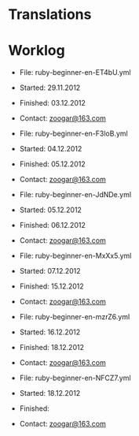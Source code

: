 Translations
============

# Worklog

* File: ruby-beginner-en-ET4bU.yml
* Started: 29.11.2012
* Finished: 03.12.2012
* Contact: zoogar@163.com

* File: ruby-beginner-en-F3loB.yml
* Started: 04.12.2012
* Finished: 05.12.2012
* Contact: zoogar@163.com

* File: ruby-beginner-en-JdNDe.yml
* Started: 05.12.2012
* Finished: 06.12.2012
* Contact: zoogar@163.com

* File: ruby-beginner-en-MxXx5.yml
* Started: 07.12.2012
* Finished: 15.12.2012
* Contact: zoogar@163.com

* File: ruby-beginner-en-mzrZ6.yml
* Started: 16.12.2012
* Finished: 18.12.2012
* Contact: zoogar@163.com

* File: ruby-beginner-en-NFCZ7.yml
* Started: 18.12.2012
* Finished:
* Contact: zoogar@163.com
